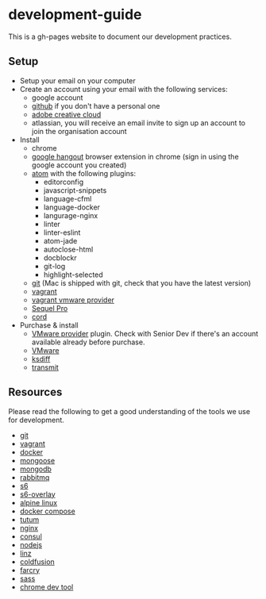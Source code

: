 # development-guide
This is a gh-pages website to document our development practices.

## Setup

- Setup your email on your computer
- Create an account using your email with the following services:
  - google account
  - [github](https://github.com/join) if you don't have a personal one
  - [adobe creative cloud](https://www.adobe.com/au/creativecloud.html)
  - atlassian, you will receive an email invite to sign up an account to join the organisation account
- Install
  - chrome
  - [google hangout](https://chrome.google.com/webstore/detail/google-hangouts/nckgahadagoaajjgafhacjanaoiihapd?hl=en) browser extension in chrome (sign in using the google account you created)
  - [atom](https://atom.io/) with the following plugins:
    - editorconfig
    - javascript-snippets
    - language-cfml
    - language-docker
    - langurage-nginx
    - linter
    - linter-eslint
    - atom-jade
    - autoclose-html
    - docblockr
    - git-log
    - highlight-selected
  - [git](https://git-scm.com/book/en/v2/Getting-Started-Installing-Git) (Mac is shipped with git, check that you have the latest version)
  - [vagrant](https://www.vagrantup.com/downloads.html)
  - [vagrant vmware provider](https://docs.vagrantup.com/v2/vmware/installation.html)
  - [Sequel Pro](http://www.sequelpro.com)
  - [cord](http://cord.sourceforge.net/)
- Purchase & install
  - [VMware provider](https://www.vagrantup.com/vmware) plugin. Check with Senior Dev if there's an account available already before purchase.
  - [VMware](https://www.vmware.com/au/products/fusion)
  - [ksdiff](http://www.kaleidoscopeapp.com/)
  - [transmit](https://panic.com/transmit/buy.html)

## Resources

Please read the following to get a good understanding of the tools we use for development.

- [git](https://git-scm.com/book/en/v2/Getting-Started-Git-Basics)
- [vagrant](https://docs.vagrantup.com/v2/)
- [docker](https://www.docker.com/what-docker)
- [mongoose](http://mongoosejs.com/)
- [mongodb](https://mongodb.github.io/node-mongodb-native/api-articles/nodekoarticle1.html)
- [rabbitmq](https://www.rabbitmq.com/)
- [s6](http://skarnet.org/software/s6/)
- [s6-overlay](https://github.com/just-containers/s6-overlay)
- [alpine linux](http://alpinelinux.org/about/)
- [docker compose](https://docs.docker.com/compose/)
- [tutum](https://www.tutum.co/)
- [nginx](http://nginx.org/en/)
- [consul](https://www.consul.io/)
- [nodejs](https://nodejs.org/en/)
- [linz](https://github.com/smebberson/linz)
- [coldfusion](http://www.learncfinaweek.com/week1/What_is_ColdFusion_/)
- [farcry](https://www.farcrycore.org/)
- [sass](http://sass-lang.com/)
- [chrome dev tool](https://developer.chrome.com/devtools)
